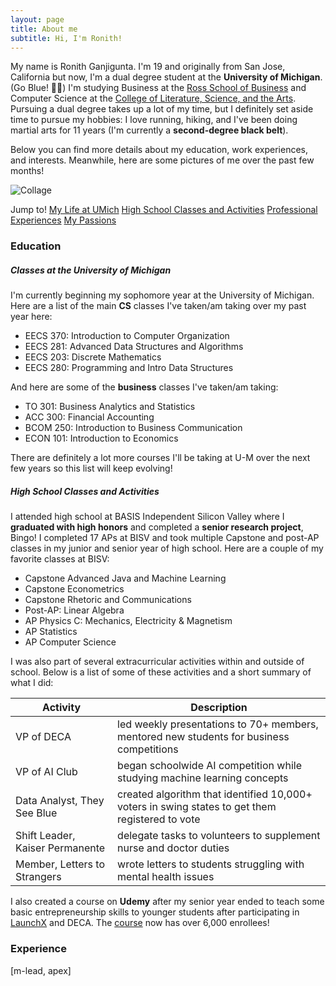 ```yaml
---
layout: page
title: About me
subtitle: Hi, I'm Ronith!
---
```


My name is Ronith Ganjigunta. I'm 19 and originally from San Jose, California but now, I'm a dual degree student at the **University of Michigan**. (Go Blue! 💙💛) I'm studying Business at the [Ross School of Business](https://michiganross.umich.edu/) and Computer Science at the [College of Literature, Science, and the Arts](https://cse.engin.umich.edu/academics/undergraduate/computer-science-lsa/). Pursuing a dual degree takes up a lot of my time, but I definitely set aside time to pursue my hobbies: I love running, hiking, and I've been doing martial arts for 11 years (I'm currently a **second-degree black belt**).

Below you can find more details about my education, work experiences, and interests. Meanwhile, here are some pictures of me over the past few months!

![Collage](https://ronithgan.github.io/collage2.jpg)

Jump to!
[My Life at UMich](#Classes-at-the-University-of-Michigan)
[High School Classes and Activities](#Classes-at-the-University-of-Michigan)
[Professional Experiences](#Classes-at-the-University-of-Michigan)
[My Passions](#Classes-at-the-University-of-Michigan)

### Education


##### Classes at the University of Michigan

I'm currently beginning my sophomore year at the University of Michigan. Here are a list of the main **CS** classes I've taken/am taking over my past year here:
- EECS 370: Introduction to Computer Organization
- EECS 281: Advanced Data Structures and Algorithms
- EECS 203: Discrete Mathematics
- EECS 280: Programming and Intro Data Structures

And here are some of the **business** classes I've taken/am taking:
- TO 301: Business Analytics and Statistics
- ACC 300: Financial Accounting
- BCOM 250: Introduction to Business Communication
- ECON 101: Introduction to Economics

There are definitely a lot more courses I'll be taking at U-M over the next few years so this list will keep evolving!

##### High School Classes and Activities

I attended high school at BASIS Independent Silicon Valley where I **graduated with high honors** and completed a **senior research project**, Bingo! I completed 17 APs at BISV and took multiple Capstone and post-AP classes in my junior and senior year of high school. Here are a couple of my favorite classes at BISV:
- Capstone Advanced Java and Machine Learning
- Capstone Econometrics
- Capstone Rhetoric and Communications
- Post-AP: Linear Algebra
- AP Physics C: Mechanics, Electricity & Magnetism
- AP Statistics
- AP Computer Science

I was also part of several extracurricular activities within and outside of school. Below is a list of some of these activities and a short summary of what I did:

| Activity | Description | 
| --------------- | --------------- |
| VP of DECA | led weekly presentations to 70+ members, mentored new students for business competitions | 
| VP of AI Club | began schoolwide AI competition while studying machine learning concepts | 
| Data Analyst, They See Blue | created algorithm that identified 10,000+ voters in swing states to get them registered to vote |
| Shift Leader, Kaiser Permanente | delegate tasks to volunteers to supplement nurse and doctor duties |
| Member, Letters to Strangers | wrote letters to students struggling with mental health issues |

I also created a course on **Udemy** after my senior year ended to teach some basic entrepreneurship skills to younger students after participating in [LaunchX](https://launchx.com/) and DECA. The [course](https://www.udemy.com/course/introduction-to-entrepreneurship-tsi/learn/lecture/24584532#overview) now has over 6,000 enrollees!


### Experience
[m-lead, apex]
